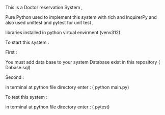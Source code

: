This is a Doctor reservation System ,

Pure Python used to implement this system with rich and InquirerPy
and also used unittest and pytest for unit test ,

libraries installed in python virtual envirment (venv312)

To start this system :

First :

You must add data base to your system 
Database exist in this repository ( Dabase.sql)

Second :

in terminal at python file directory enter : ( python main.py)

To test this system :

in terminal at python file directory enter : ( pytest)
